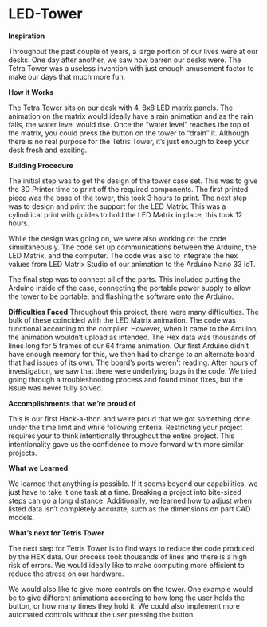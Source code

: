# LED-Tower

**Inspiration**	

Throughout the past couple of years, a large portion of our lives were at our desks. One day after another, we saw how barren our desks were. The Tetra Tower was a useless invention with just enough amusement factor to make our days that much more fun.

**How it Works**

The Tetra Tower sits on our desk with 4, 8x8 LED matrix panels. The animation on the matrix would ideally have a rain animation and as the rain falls, the water level would rise. Once the “water level” reaches the top of the matrix, you could press the button on the tower to “drain” it. Although there is no real purpose for the Tetris Tower, it’s just enough to keep your desk fresh and exciting. 

**Building Procedure**

The initial step was to get the design of the tower case set. This was to give the 3D Printer time to print off the required components. The first printed piece was the base of the tower, this took 3 hours to print. The next step was to design and print the support for the LED Matrix. This was a cylindrical print with guides to hold the LED Matrix in place, this took 12 hours. 

While the design was going on, we were also working on the code simultaneously. The code set up communications between the Arduino, the LED Matrix, and the computer. The code was also to integrate the hex values from LED Matrix Studio of our animation to the Arduino Nano 33 IoT. 

The final step was to connect all of the parts. This included putting the Arduino inside of the case, connecting the portable power supply to allow the tower to be portable, and flashing the software onto the Arduino.

**Difficulties Faced**
Throughout this project, there were many difficulties. The bulk of these coincided with the LED Matrix animation. The code was functional according to the compiler. However, when it came to the Arduino, the animation wouldn’t upload as intended. The Hex data was thousands of lines long for 5 frames of our 64 frame animation. Our first Arduino didn’t have enough memory for this, we then had to change to an alternate board that had issues of its own. The board’s ports weren’t reading. After hours of investigation, we saw that there were underlying bugs in the code. We tried going through a troubleshooting process and found minor fixes, but the issue was never fully solved. 

**Accomplishments that we’re proud of**

This is our first Hack-a-thon and we’re proud that we got something done under the time limit and while following criteria. Restricting your project requires your to think intentionally throughout the entire project. This intentionality gave us the confidence to move forward with more similar projects.

**What we Learned**

We learned that anything is possible. If it seems beyond our capabilities, we just have to take it one task at a time. Breaking a project into bite-sized steps can go a long distance. Additionally, we learned how to adjust when listed data isn’t completely accurate, such as the dimensions on part CAD models.

**What’s next for Tetris Tower**

The next step for Tetris Tower is to find ways to reduce the code produced by the HEX data. Our process took thousands of lines and there is a high risk of errors. We would ideally like to make computing more efficient to reduce the stress on our hardware. 

We would also like to give more controls on the tower. One example would be to give different animations according to how long the user holds the button, or how many times they hold it. We could also implement more automated controls without the user pressing the button. 

